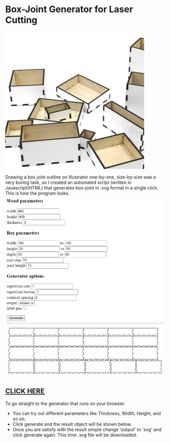 # Box-Joint Generator for Laser Cutting

![](/image/boxbox.png)

Drawing a box joint outline on Illustrator one-by-one, size-by-size was a very boring task, so I created an automated script (written in Javascript/HTML) that generates box-joint in .svg format in a single click. This is how the program looks.
![Placeholder](/image/box_joint_generator_v3.png)

## [CLICK HERE](asset/box_joint_generator_v3.html) 
To go straight to the generator that runs on your browser. 
* You can try out different parameters like Thickness, Width, Height, and so on.
* Click generate and the result object will be shown below. 
* Once you are satisfy with the result simple change 'output' to 'svg' and click generate again. This time .svg file will be downloaded.  
